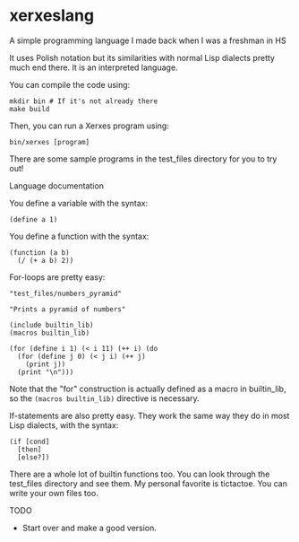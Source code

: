 # xerxeslang
A simple programming language I made back when I was a freshman in HS

It uses Polish notation but its similarities with normal Lisp dialects pretty much end there. It is an interpreted language.

You can compile the code using:
```
mkdir bin # If it's not already there
make build
```
Then, you can run a Xerxes program using:
```
bin/xerxes [program]
```
There are some sample programs in the test_files directory for you to try out!

Language documentation

You define a variable with the syntax:
```
(define a 1)
```
You define a function with the syntax:
```
(function (a b)
  (/ (+ a b) 2))
```

For-loops are pretty easy:
```
"test_files/numbers_pyramid"

"Prints a pyramid of numbers"

(include builtin_lib)
(macros builtin_lib)

(for (define i 1) (< i 11) (++ i) (do
  (for (define j 0) (< j i) (++ j)
    (print j))
  (print "\n")))
```

Note that the "for" construction is actually defined as a macro in builtin_lib, so the `(macros builtin_lib)` directive is necessary.

If-statements are also pretty easy. They work the same way they do in most Lisp dialects, with the syntax:
```
(if [cond]
  [then]
  [else?])
```

There are a whole lot of builtin functions too. You can look through the test_files directory and see them. My personal favorite is tictactoe. You can write your own files too.

TODO
+ Start over and make a good version.
